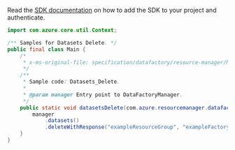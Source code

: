 Read the [SDK documentation](https://github.com/Azure/azure-sdk-for-java/blob/azure-resourcemanager-datafactory_1.0.0-beta.10/sdk/datafactory/azure-resourcemanager-datafactory/README.md) on how to add the SDK to your project and authenticate.

```java
import com.azure.core.util.Context;

/** Samples for Datasets Delete. */
public final class Main {
    /*
     * x-ms-original-file: specification/datafactory/resource-manager/Microsoft.DataFactory/stable/2018-06-01/examples/Datasets_Delete.json
     */
    /**
     * Sample code: Datasets_Delete.
     *
     * @param manager Entry point to DataFactoryManager.
     */
    public static void datasetsDelete(com.azure.resourcemanager.datafactory.DataFactoryManager manager) {
        manager
            .datasets()
            .deleteWithResponse("exampleResourceGroup", "exampleFactoryName", "exampleDataset", Context.NONE);
    }
}
```
